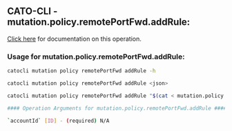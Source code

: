 
## CATO-CLI - mutation.policy.remotePortFwd.addRule:
[Click here](https://api.catonetworks.com/documentation/#mutation-mutation.policy.remotePortFwd.addRule) for documentation on this operation.

### Usage for mutation.policy.remotePortFwd.addRule:

```bash
catocli mutation policy remotePortFwd addRule -h

catocli mutation policy remotePortFwd addRule <json>

catocli mutation policy remotePortFwd addRule "$(cat < mutation.policy.remotePortFwd.addRule.json)"

#### Operation Arguments for mutation.policy.remotePortFwd.addRule ####

`accountId` [ID] - (required) N/A    

